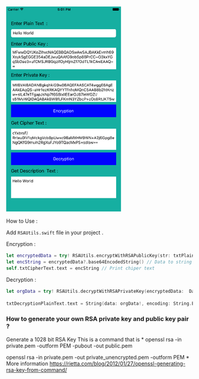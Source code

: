![Alt text](https://raw.githubusercontent.com/harshilkotecha/RSAAlgorithm/master/screen/Simulator%20Screen%20Shot%2023-Aug-2017%2C%205.01.41%20PM.png "screenshot")



How to Use :

Add  ```RSAUtils.swift``` file in your project .


Encryption :

```swift
let encryptedData = try! RSAUtils.encryptWithRSAPublicKey(str: txtPlainText.text ?? "nil", pubkeyBase64: txtPublicKey.text) // encryption using Public key 
let encString = encryptedData?.base64EncodedString() // Data to string
self.txtCipherText.text = encString // Print chiper text 
```

Decryption :

```swift
let orgData = try! RSAUtils.decryptWithRSAPrivateKey(encryptedData:  Data(base64Encoded: txtCipherText.text)!, privkeyBase64: txtPrivateKey.text) // Decryption

txtDecryptionPlainText.text = String(data: orgData!, encoding: String.Encoding.utf8) as String! // String to data and print 
```


<h3>How to generate your own RSA private key and public key pair ?</h3>
Generate a 1028 bit RSA Key
This is a command that is 
*
openssl rsa -in private.pem -outform PEM -pubout -out public.pem

openssl rsa -in private.pem -out private_unencrypted.pem -outform PEM
*
More information 
https://rietta.com/blog/2012/01/27/openssl-generating-rsa-key-from-command/
